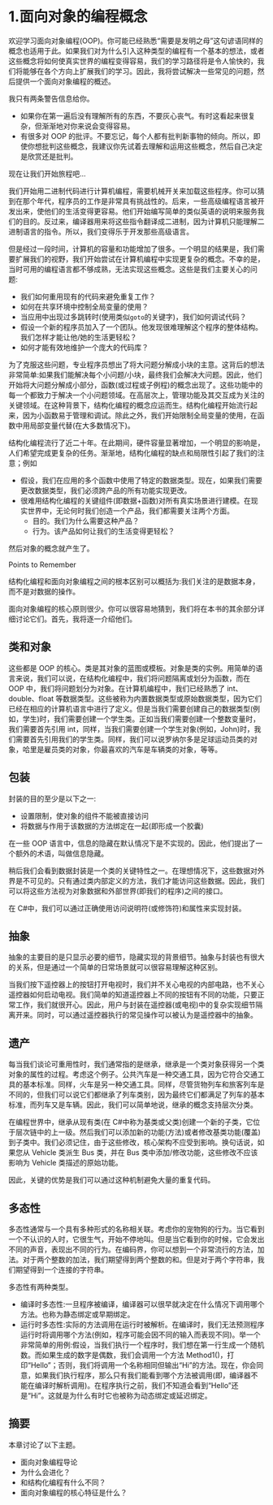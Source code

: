 # 1.面向对象的编程概念

欢迎学习面向对象编程(OOP)。你可能已经熟悉“需要是发明之母”这句谚语同样的概念也适用于此。如果我们对为什么引入这种类型的编程有一个基本的想法，或者这些概念将如何使真实世界的编程变得容易，我们的学习路径将是令人愉快的，我们将能够在各个方向上扩展我们的学习。因此，我将尝试解决一些常见的问题，然后提供一个面向对象编程的概述。

我只有两条警告信息给你。

*   如果你在第一遍后没有理解所有的东西，不要灰心丧气。有时这看起来很复杂，但渐渐地对你来说会变得容易。
*   有很多对 OOP 的批评。不要忘记，每个人都有批判新事物的倾向。所以，即使你想批判这些概念，我建议你先试着去理解和运用这些概念，然后自己决定是欣赏还是批判。

现在让我们开始旅程吧…

我们开始用二进制代码进行计算机编程，需要机械开关来加载这些程序。你可以猜到在那个年代，程序员的工作是非常具有挑战性的。后来，一些高级编程语言被开发出来，使他们的生活变得更容易。他们开始编写简单的类似英语的说明来服务我们的目的。反过来，编译器用来将这些指令翻译成二进制，因为计算机只能理解二进制语言的指令。所以，我们变得乐于开发那些高级语言。

但是经过一段时间，计算机的容量和功能增加了很多。一个明显的结果是，我们需要扩展我们的视野，我们开始尝试在计算机编程中实现更复杂的概念。不幸的是，当时可用的编程语言都不够成熟，无法实现这些概念。这些是我们主要关心的问题:

*   我们如何重用现有的代码来避免重复工作？
*   如何在共享环境中控制全局变量的使用？
*   当应用中出现过多跳转时(使用类似`goto`的关键字)，我们如何调试代码？
*   假设一个新的程序员加入了一个团队。他发现很难理解这个程序的整体结构。我们怎样才能让他/她的生活更轻松？
*   如何才能有效地维护一个庞大的代码库？

为了克服这些问题，专业程序员想出了将大问题分解成小块的主意。这背后的想法非常简单:如果我们能解决每个小问题/小块，最终我们会解决大问题。因此，他们开始将大问题分解成小部分，函数(或过程或子例程)的概念出现了。这些功能中的每一个都致力于解决一个小问题领域。在高层次上，管理功能及其交互成为关注的关键领域。在这种背景下，结构化编程的概念应运而生。结构化编程开始流行起来，因为小函数易于管理和调试。除此之外，我们开始限制全局变量的使用，在函数中用局部变量代替(在大多数情况下)。

结构化编程流行了近二十年。在此期间，硬件容量显著增加，一个明显的影响是，人们希望完成更复杂的任务。渐渐地，结构化编程的缺点和局限性引起了我们的注意；例如

*   假设，我们在应用的多个函数中使用了特定的数据类型。现在，如果我们需要更改数据类型，我们必须跨产品的所有功能实现更改。
*   很难用结构化编程的关键组件(即数据+函数)对所有真实场景进行建模。在现实世界中，无论何时我们创造一个产品，我们都需要关注两个方面。
    *   目的。我们为什么需要这种产品？
    *   行为。该产品如何让我们的生活变得更轻松？

然后对象的概念就产生了。

Points to Remember

结构化编程和面向对象编程之间的根本区别可以概括为:我们关注的是数据本身，而不是对数据的操作。

面向对象编程的核心原则很少。你可以很容易地猜到，我们将在本书的其余部分详细讨论它们。首先，我将逐一介绍他们。

## 类和对象

这些都是 OOP 的核心。类是其对象的蓝图或模板。对象是类的实例。用简单的语言来说，我们可以说，在结构化编程中，我们将问题隔离或划分为函数，而在 OOP 中，我们将问题划分为对象。在计算机编程中，我们已经熟悉了 int、double、float 等数据类型。这些被称为内置数据类型或原始数据类型，因为它们已经在相应的计算机语言中进行了定义。但是当我们需要创建自己的数据类型(例如，学生)时，我们需要创建一个学生类。正如当我们需要创建一个整数变量时，我们需要首先引用 int，同样，当我们需要创建一个学生对象(例如，John)时，我们需要首先引用我们的学生类。同样，我们可以说罗纳尔多是足球运动员类的对象，哈里是雇员类的对象，你最喜欢的汽车是车辆类的对象，等等。

## 包装

封装的目的至少是以下之一:

*   设置限制，使对象的组件不能被直接访问
*   将数据与作用于该数据的方法绑定在一起(即形成一个胶囊)

在一些 OOP 语言中，信息的隐藏在默认情况下是不实现的。因此，他们提出了一个额外的术语，叫做信息隐藏。

稍后我们会看到数据封装是一个类的关键特性之一。在理想情况下，这些数据对外界是不可见的。只有通过类内部定义的方法，我们才能访问这些数据。因此，我们可以将这些方法视为对象数据和外部世界(即我们的程序)之间的接口。

在 C#中，我们可以通过正确使用访问说明符(或修饰符)和属性来实现封装。

## 抽象

抽象的主要目的是只显示必要的细节，隐藏实现的背景细节。抽象与封装也有很大的关系，但是通过一个简单的日常场景就可以很容易理解这种区别。

当我们按下遥控器上的按钮打开电视时，我们并不关心电视的内部电路，也不关心遥控器如何启动电视。我们简单的知道遥控器上不同的按钮有不同的功能，只要正常工作，我们就很开心。因此，用户与封装在遥控器(或电视)中的复杂实现细节隔离开来。同时，可以通过遥控器执行的常见操作可以被认为是遥控器中的抽象。

## 遗产

每当我们谈论可重用性时，我们通常指的是继承，继承是一个类对象获得另一个类对象的属性的过程。考虑这个例子。公共汽车是一种交通工具，因为它符合交通工具的基本标准。同样，火车是另一种交通工具。同样，尽管货物列车和旅客列车是不同的，但我们可以说它们都继承了列车类别，因为最终它们都满足了列车的基本标准，而列车又是车辆。因此，我们可以简单地说，继承的概念支持层次分类。

在编程世界中，继承从现有类(在 C#中称为基类或父类)创建一个新的子类，它位于层次链中的上一级。然后我们可以添加新的功能(方法)或者修改基类功能(覆盖)到子类中。我们必须记住，由于这些修改，核心架构不应受到影响。换句话说，如果您从 Vehicle 类派生 Bus 类，并在 Bus 类中添加/修改功能，这些修改不应该影响为 Vehicle 类描述的原始功能。

因此，关键的优势是我们可以通过这种机制避免大量的重复代码。

## 多态性

多态性通常与一个具有多种形式的名称相关联。考虑你的宠物狗的行为。当它看到一个不认识的人时，它很生气，开始不停地叫。但是当它看到你的时候，它会发出不同的声音，表现出不同的行为。在编码界，你可以想到一个非常流行的方法，加法。对于两个整数的加法，我们期望得到两个整数的和。但是对于两个字符串，我们期望得到一个连接的字符串。

多态性有两种类型。

*   编译时多态性:一旦程序被编译，编译器可以很早就决定在什么情况下调用哪个方法。也称为静态绑定或早期绑定。
*   运行时多态性:实际的方法调用在运行时被解析。在编译时，我们无法预测程序运行时将调用哪个方法(例如，程序可能会因不同的输入而表现不同)。举一个非常简单的用例:假设，当我们执行一个程序时，我们想在第一行生成一个随机数。而如果生成的数字是偶数，我们会调用一个方法 Method1()，打印“Hello”；否则，我们将调用一个名称相同但输出“Hi”的方法。现在，你会同意，如果我们执行程序，那么只有我们能看到哪个方法被调用(即，编译器不能在编译时解析调用)。在程序执行之前，我们不知道会看到“Hello”还是“Hi”。这就是为什么有时它也被称为动态绑定或延迟绑定。

## 摘要

本章讨论了以下主题。

*   面向对象编程导论
*   为什么会进化？
*   和结构化编程有什么不同？
*   面向对象编程的核心特征是什么？